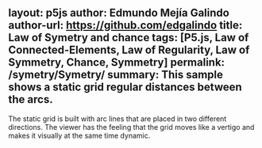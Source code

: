 layout: p5js
author: Edmundo Mejía Galindo
author-url: https://github.com/edgalindo
title: Law of Symetry and chance
tags: [P5.js, Law of Connected-Elements, Law of Regularity, Law of Symmetry, Chance, Symmetry]
permalink: /symetry/Symetry/
summary: This sample shows a static grid regular distances between the arcs.
---

The static grid is built with arc lines that are placed in two different directions. The viewer has the feeling that the grid moves like a vertigo and makes it visually at the same time dynamic.
